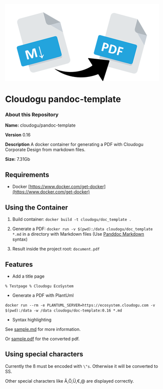![logo](resources/images/markdown-pdf.png)
# Cloudogu pandoc-template
### About this Repository
**Name:** cloudogu/pandoc-template

**Version** 0.16

**Description** A docker container for generating a PDF with Cloudogu Corporate Design from markdown files.

**Size:** 7.31Gb

## Requirements
-  Docker [https://www.docker.com/get-docker](https://www.docker.com/get-docker)

## Using the Container

1. Build container: `docker build -t cloudogu/doc_template .`

2. Generate a PDF: `docker run -v $(pwd):/data cloudogu/doc_template *.md` in a directory with Markdown files (Use [Panddoc Markdown](http://pandoc.org/MANUAL.html#pandocs-markdown) syntax)

3. Result inside the project root: `document.pdf`


## Features

- Add a title page

`% Testpage
 % Cloudogu EcoSystem`


- Generate a PDF with PlantUml

`docker run --rm -e PLANTUML_SERVER=https://ecosystem.cloudogu.com -v $(pwd):/data -w /data cloudogu/doc-template:0.16 *.md
`

- Syntax highlighting

See [sample.md](resources/sample/sample.md) for more information.

Or [sample.pdf](resources/sample/sample.pdf) for the converted pdf.

## Using special characters

Currently the ß must be encoded with `\"s`.
Otherwise it will be converted to SS.

Other special characters like Ä,Ö,Ü,€,@ are displayed correctly.
